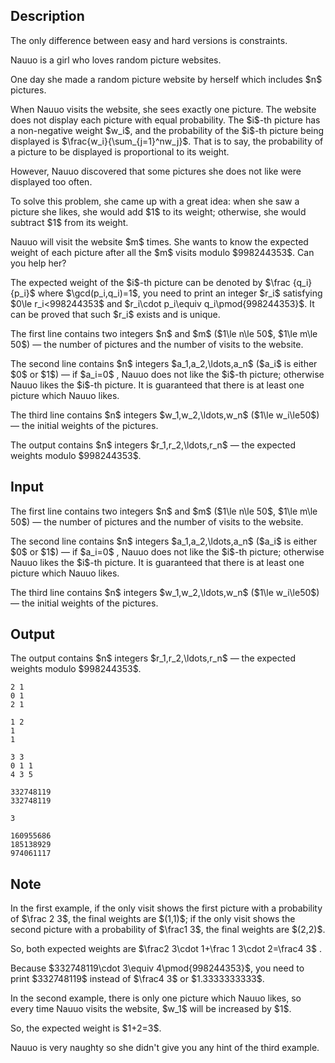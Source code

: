## Description

<div><p><span class="tex-font-style-bf">The only difference between easy and hard versions is constraints.</span></p><p>Nauuo is a girl who loves random picture websites.</p><p>One day she made a random picture website by herself which includes $n$ pictures.</p><p>When Nauuo visits the website, she sees exactly one picture. The website does not display each picture with equal probability. The $i$-th picture has a non-negative weight $w_i$, and the probability of the $i$-th picture being displayed is $\frac{w_i}{\sum_{j=1}^nw_j}$. That is to say, the probability of a picture to be displayed is proportional to its weight.</p><p>However, Nauuo discovered that some pictures she does not like were displayed too often. </p><p>To solve this problem, she came up with a great idea: when she saw a picture she likes, she would add $1$ to its weight; otherwise, she would subtract $1$ from its weight.</p><p>Nauuo will visit the website $m$ times. She wants to know the expected weight of each picture after all the $m$ visits modulo $998244353$. Can you help her?</p><p>The expected weight of the $i$-th picture can be denoted by $\frac {q_i} {p_i}$ where $\gcd(p_i,q_i)=1$, you need to print an integer $r_i$ satisfying $0\le r_i&lt;998244353$ and $r_i\cdot p_i\equiv q_i\pmod{998244353}$. It can be proved that such $r_i$ exists and is unique.</p></div><div class="input-specification"><p>The first line contains two integers $n$ and $m$ ($1\le n\le 50$, $1\le m\le 50$) — the number of pictures and the number of visits to the website.</p><p>The second line contains $n$ integers $a_1,a_2,\ldots,a_n$ ($a_i$ is either $0$ or $1$) — if $a_i=0$ , Nauuo does not like the $i$-th picture; otherwise Nauuo likes the $i$-th picture. It is guaranteed that there is at least one picture which Nauuo likes.</p><p>The third line contains $n$ integers $w_1,w_2,\ldots,w_n$ ($1\le w_i\le50$) — the initial weights of the pictures.</p></div><div class="output-specification"><p>The output contains $n$ integers $r_1,r_2,\ldots,r_n$ — the expected weights modulo $998244353$.</p></div>

## Input

<p>The first line contains two integers $n$ and $m$ ($1\le n\le 50$, $1\le m\le 50$) — the number of pictures and the number of visits to the website.</p><p>The second line contains $n$ integers $a_1,a_2,\ldots,a_n$ ($a_i$ is either $0$ or $1$) — if $a_i=0$ , Nauuo does not like the $i$-th picture; otherwise Nauuo likes the $i$-th picture. It is guaranteed that there is at least one picture which Nauuo likes.</p><p>The third line contains $n$ integers $w_1,w_2,\ldots,w_n$ ($1\le w_i\le50$) — the initial weights of the pictures.</p>

## Output

<p>The output contains $n$ integers $r_1,r_2,\ldots,r_n$ — the expected weights modulo $998244353$.</p>





```input1
2 1
0 1
2 1
```




```input2
1 2
1
1
```




```input3
3 3
0 1 1
4 3 5
```




```output1
332748119
332748119
```




```output2
3
```




```output3
160955686
185138929
974061117
```



## Note

<p>In the first example, if the only visit shows the first picture with a probability of $\frac 2 3$, the final weights are $(1,1)$; if the only visit shows the second picture with a probability of $\frac1 3$, the final weights are $(2,2)$.</p><p>So, both expected weights are $\frac2 3\cdot 1+\frac 1 3\cdot 2=\frac4 3$ .</p><p>Because $332748119\cdot 3\equiv 4\pmod{998244353}$, you need to print $332748119$ <span class="tex-font-style-bf">instead of</span> $\frac4 3$ or $1.3333333333$.</p><p>In the second example, there is only one picture which Nauuo likes, so every time Nauuo visits the website, $w_1$ will be increased by $1$.</p><p>So, the expected weight is $1+2=3$.</p><p>Nauuo is very naughty so she didn't give you any hint of the third example.</p>
